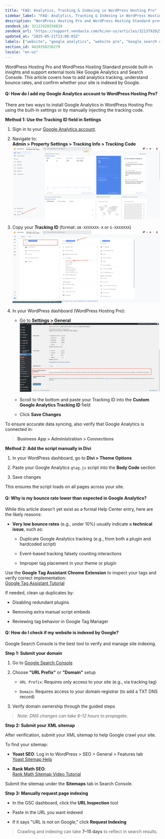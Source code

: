 ```yaml
---
title: "FAQ: Analytics, Tracking & Indexing in WordPress Hosting Pro"
sidebar_label: "FAQ: Analytics, Tracking & Indexing in WordPress Hosting Pro"
description: "WordPress Hosting Pro and WordPress Hosting Standard provide built-in insights and support external tools like Google Analytics and Search Console. This articl"
zendesk_id: 32137920258839
zendesk_url: "https://support.vendasta.com/hc/en-us/articles/32137920258839-FAQ-Analytics-Tracking-Indexing-in-WordPress-Hosting-Pro"
updated_at: "2025-05-21T13:00:05Z"
labels: ["website", "google analytics", "website pro", "Google search console", "indexed"]
section_id: 4420358256279
locale: "en-us"
---
```


WordPress Hosting Pro and WordPress Hosting Standard provide built-in insights and support external tools like Google Analytics and Search Console. This article covers how to add analytics tracking, understand bounce rates, and confirm whether your site is indexed by Google.

#### **Q: How do I add my Google Analytics account to WordPress Hosting Pro?**

There are two ways to install Google Analytics in WordPress Hosting Pro: using the built-in settings or by manually injecting the tracking code.

**Method 1: Use the Tracking ID field in Settings**

1.  Sign in to your [Google Analytics account](https://analytics.google.com/). 
    
2.  Navigate to:  
    **Admin > Property Settings > Tracking Info > Tracking Code ![mceclip1.png](./img/32137920258839-9f02204ad2.png)** 
    
3.  Copy your **Tracking ID** (format: `UA-XXXXXXX-X` or `G-XXXXXXX`)    ![mceclip2.png](./img/32137920258839-359b945518.png)
    
4.  In your WordPress dashboard (WordPress Hosting Pro):
    
    *   Go to **Settings > General ![mceclip0.png](./img/32137920258839-12ba9a5cc9.png)** 
        
    *   Scroll to the bottom and paste your Tracking ID into the **Custom Google Analytics Tracking ID** field
        
    *   Click **Save Changes**
        

To ensure accurate data syncing, also verify that Google Analytics is connected in:

> **Business App > Administration > Connections**

**Method 2: Add the script manually in Divi**

1.  In your WordPress dashboard, go to **Divi > Theme Options**
    
2.  Paste your Google Analytics `gtag.js` script into the **Body Code** section
    
3.  Save changes
    

This ensures the script loads on all pages across your site.

#### **Q: Why is my bounce rate lower than expected in Google Analytics?**

While this article doesn’t yet exist as a formal Help Center entry, here are the likely reasons:

*   **Very low bounce rates** (e.g., under 10%) usually indicate a **technical issue**, such as:
    
    *   Duplicate Google Analytics tracking (e.g., from both a plugin and hardcoded script)
        
    *   Event-based tracking falsely counting interactions
        
    *   Improper tag placement in your theme or plugin
        

Use the **Google Tag Assistant Chrome Extension** to inspect your tags and verify correct implementation:  
[Google Tag Assistant Tutorial](https://www.analyticsmania.com/post/google-tag-assistant-tutorial/)

If needed, clean up duplicates by:

*   Disabling redundant plugins
    
*   Removing extra manual script embeds
    
*   Reviewing tag behavior in Google Tag Manager
    

#### **Q: How do I check if my website is indexed by Google?**

Google Search Console is the best tool to verify and manage site indexing.

**Step 1: Submit your domain**

1.  Go to [Google Search Console](https://search.google.com/search-console/)
    
2.  Choose **"URL Prefix"** or **"Domain"** setup
    
    *   `URL Prefix`: Requires only access to your site (e.g., via tracking tag)
        
    *   `Domain`: Requires access to your domain registrar (to add a TXT DNS record)
        
3.  Verify domain ownership through the guided steps
    

> _Note: DNS changes can take 6–12 hours to propagate._

<!-- image removed: ./img/32137920258839-84ca195be6.png -->

**Step 2: Submit your XML sitemap**

After verification, submit your XML sitemap to help Google crawl your site.

To find your sitemap:

*   **Yoast SEO**: Log in to WordPress > SEO > General > Features tab  
    [Yoast Sitemap Help](https://yoast.com/help/xml-sitemaps-in-the-wordpress-seo-plugin/)
    
*   **Rank Math SEO**:  
    [Rank Math Sitemap Video Tutorial](https://www.youtube.com/watch?v=bK2DHBhUUOo)  
    <!-- image removed: ./img/32137920258839-698ca7cfb9 -->
    

Submit the sitemap under the **Sitemaps** tab in Search Console.  
            <!-- image removed: ./img/32137920258839-0029085f4f -->

**Step 3: Manually request page indexing**

*   In the GSC dashboard, click the **URL Inspection** tool
    
*   Paste in the URL you want indexed
    
*   If it says "URL is not on Google," click **Request Indexing**
    
    <!-- image removed: ./img/32137920258839-45e804b487 -->
    

> Crawling and indexing can take **7–15 days** to reflect in search results.
